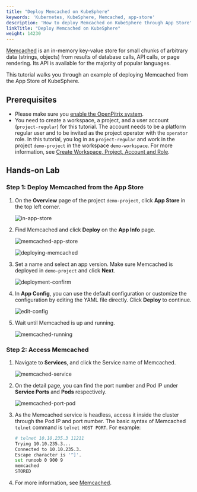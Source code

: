 ```yaml
---
title: "Deploy Memcached on KubeSphere"
keywords: 'Kubernetes, KubeSphere, Memcached, app-store'
description: 'How to deploy Memcached on KubeSphere through App Store'
linkTitle: "Deploy Memcached on KubeSphere"
weight: 14230
---
```

[Memcached](https://memcached.org/) is an in-memory key-value store for small chunks of arbitrary data (strings, objects) from results of database calls, API calls, or page rendering. Its API is available for the majority of popular languages.

This tutorial walks you through an example of deploying Memcached from the App Store of KubeSphere.

## Prerequisites

- Please make sure you [enable the OpenPitrix system](https://kubesphere.io/docs/pluggable-components/app-store/).
- You need to create a workspace, a project, and a user account (`project-regular`) for this tutorial. The account needs to be a platform regular user and to be invited as the project operator with the `operator` role. In this tutorial, you log in as `project-regular` and work in the project `demo-project` in the workspace `demo-workspace`. For more information, see [Create Workspace, Project, Account and Role](../../../quick-start/create-workspace-and-project/).

## Hands-on Lab

### Step 1: Deploy Memcached from the App Store

1. On the **Overview** page of the project `demo-project`, click **App Store** in the top left corner.

   ![in-app-store](/images/docs/appstore/built-in-apps/memcached-app/in-app-store.jpg)

2. Find Memcached and click **Deploy** on the **App Info** page.

   ![memcached-app-store](/images/docs/appstore/built-in-apps/memcached-app/memcached-app-store.jpg)

   ![deploying-memcached](/images/docs/appstore/built-in-apps/memcached-app/deploying-memcached.jpg)

3. Set a name and select an app version. Make sure Memcached is deployed in `demo-project` and click **Next**.

   ![deployment-confirm](/images/docs/appstore/built-in-apps/memcached-app/deployment-confirm.jpg)

4. In **App Config**, you can use the default configuration or customize the configuration by editing the YAML file directly. Click **Deploy** to continue.

   ![edit-config](/images/docs/appstore/built-in-apps/memcached-app/edit-config.jpg)

5. Wait until Memcached is up and running.

   ![memcached-running](/images/docs/appstore/built-in-apps/memcached-app/memcached-running.jpg)

### Step 2: Access Memcached

1. Navigate to **Services**, and click the Service name of Memcached.

   ![memcached-service](/images/docs/appstore/built-in-apps/memcached-app/memcached-service.jpg)

2. On the detail page, you can find the port number and Pod IP under **Service Ports** and **Pods** respectively.

   ![memcached-port-pod](/images/docs/appstore/built-in-apps/memcached-app/memcached-port-pod.jpg)

3. As the Memcached service is headless, access it inside the cluster through the Pod IP and port number. The basic syntax of Memcached `telnet` command is `telnet HOST PORT`. For example:

   ```bash
   # telnet 10.10.235.3 11211
   Trying 10.10.235.3...
   Connected to 10.10.235.3.
   Escape character is '^]'.
   set runoob 0 900 9
   memcached
   STORED
   ```

4. For more information, see [Memcached](https://memcached.org/).